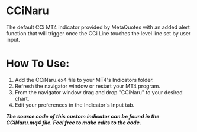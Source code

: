 # CCiNaru
The default CCi MT4 indicator provided by MetaQuotes with an added alert function that will trigger once the CCi Line touches the level line set by user input.

# How To Use:
1. Add the CCiNaru.ex4 file to your MT4's Indicators folder.
2. Refresh the navigator window or restart your MT4 program.
3. From the navigator window drag and drop "CCiNaru" to your desired chart.
4. Edit your preferences in the Indicator's Input tab.

***The source code of this custom indicator can be found in the CCiNaru.mq4 file. Feel free to make edits to the code.***
